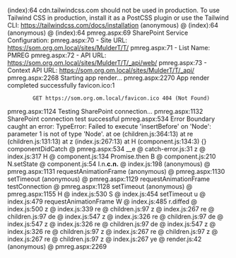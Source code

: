 (index):64  cdn.tailwindcss.com should not be used in production. To use Tailwind CSS in production, install it as a PostCSS plugin or use the Tailwind CLI: https://tailwindcss.com/docs/installation
(anonymous) @ (index):64
(anonymous) @ (index):64
pmreg.aspx:69 SharePoint Service Configuration:
pmreg.aspx:70 - Site URL: https://som.org.om.local/sites/MulderT/T/
pmreg.aspx:71 - List Name: PMREG
pmreg.aspx:72 - API URL: https://som.org.om.local/sites/MulderT/T/_api/web/
pmreg.aspx:73 - Context API URL: https://som.org.om.local/sites/MulderT/T/_api/
pmreg.aspx:2268 Starting app render...
pmreg.aspx:2270 App render completed successfully
favicon.ico:1 
            
            
            GET https://som.org.om.local/favicon.ico 404 (Not Found)
pmreg.aspx:1124 Testing SharePoint connection...
pmreg.aspx:1132 SharePoint connection test successful
pmreg.aspx:534  Error Boundary caught an error: TypeError: Failed to execute 'insertBefore' on 'Node': parameter 1 is not of type 'Node'.
    at oe (children.js:364:13)
    at re (children.js:131:13)
    at z (index.js:267:13)
    at H (component.js:134:3) {}
componentDidCatch @ pmreg.aspx:534
__e @ catch-error.js:31
z @ index.js:317
H @ component.js:134
Promise.then
B @ component.js:210
N.setState @ component.js:54
I.n.__c.n.__ @ index.js:198
(anonymous) @ pmreg.aspx:1131
requestAnimationFrame
(anonymous) @ pmreg.aspx:1130
setTimeout
(anonymous) @ pmreg.aspx:1129
requestAnimationFrame
testConnection @ pmreg.aspx:1128
setTimeout
(anonymous) @ pmreg.aspx:1155
H @ index.js:530
S @ index.js:454
setTimeout
u @ index.js:479
requestAnimationFrame
W @ index.js:485
r.diffed @ index.js:500
z @ index.js:339
re @ children.js:97
z @ index.js:267
re @ children.js:97
de @ index.js:547
z @ index.js:326
re @ children.js:97
de @ index.js:547
z @ index.js:326
re @ children.js:97
de @ index.js:547
z @ index.js:326
re @ children.js:97
z @ index.js:267
re @ children.js:97
z @ index.js:267
re @ children.js:97
z @ index.js:267
ye @ render.js:42
(anonymous) @ pmreg.aspx:2269
